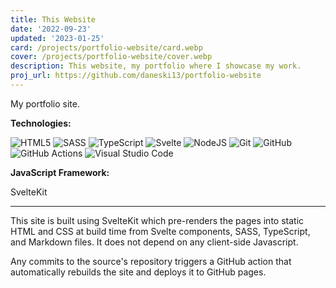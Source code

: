 ```yaml
---
title: This Website
date: '2022-09-23'
updated: '2023-01-25'
card: /projects/portfolio-website/card.webp
cover: /projects/portfolio-website/cover.webp
description: This website, my portfolio where I showcase my work.
proj_url: https://github.com/daneski13/portfolio-website
---
```


My portfolio site.

**Technologies:**

![HTML5](https://img.shields.io/badge/html5-%23E34F26.svg?style=for-the-badge&logo=html5&logoColor=white)
![SASS](https://img.shields.io/badge/SASS-hotpink.svg?style=for-the-badge&logo=SASS&logoColor=white)
![TypeScript](https://img.shields.io/badge/typescript-%23007ACC.svg?style=for-the-badge&logo=typescript&logoColor=white)
![Svelte](https://img.shields.io/badge/svelte-%23f1413d.svg?style=for-the-badge&logo=svelte&logoColor=white)
![NodeJS](https://img.shields.io/badge/node.js-6DA55F?style=for-the-badge&logo=node.js&logoColor=white)
![Git](https://img.shields.io/badge/git-%23F05033.svg?style=for-the-badge&logo=git&logoColor=white)
![GitHub](https://img.shields.io/badge/github-%23121011.svg?style=for-the-badge&logo=github&logoColor=white)
![GitHub Actions](https://img.shields.io/badge/github%20actions-%232671E5.svg?style=for-the-badge&logo=githubactions&logoColor=white)
![Visual Studio Code](https://img.shields.io/badge/Visual%20Studio%20Code-0078d7.svg?style=for-the-badge&logo=visual-studio-code&logoColor=white)

**JavaScript Framework:**

SvelteKit

---

This site is built using SvelteKit which pre-renders the pages into static HTML and CSS at build time from Svelte components, SASS, TypeScript, and Markdown files. It does not depend on any client-side Javascript.

Any commits to the source's repository triggers a GitHub action that automatically rebuilds the site and deploys it to GitHub pages.
